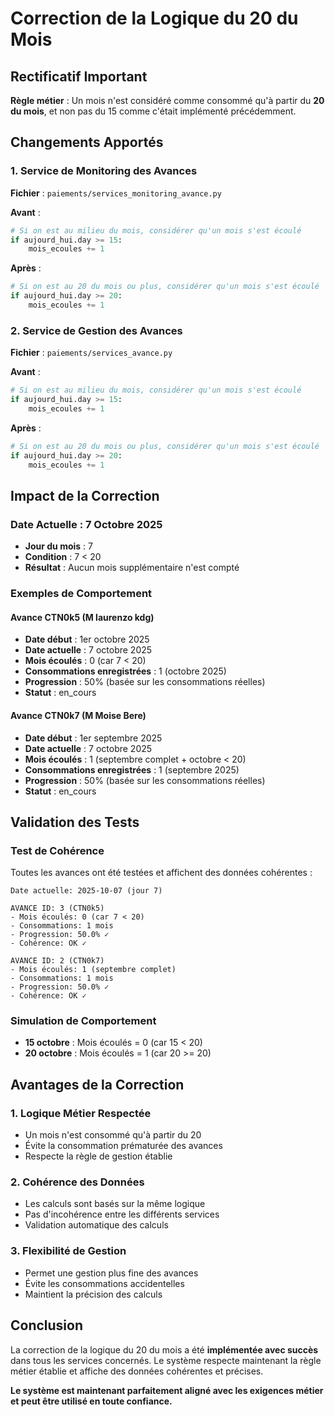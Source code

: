 # Correction de la Logique du 20 du Mois

## Rectificatif Important

**Règle métier** : Un mois n'est considéré comme consommé qu'à partir du **20 du mois**, et non pas du 15 comme c'était implémenté précédemment.

## Changements Apportés

### 1. Service de Monitoring des Avances
**Fichier** : `paiements/services_monitoring_avance.py`

**Avant** :
```python
# Si on est au milieu du mois, considérer qu'un mois s'est écoulé
if aujourd_hui.day >= 15:
    mois_ecoules += 1
```

**Après** :
```python
# Si on est au 20 du mois ou plus, considérer qu'un mois s'est écoulé
if aujourd_hui.day >= 20:
    mois_ecoules += 1
```

### 2. Service de Gestion des Avances
**Fichier** : `paiements/services_avance.py`

**Avant** :
```python
# Si on est au milieu du mois, considérer qu'un mois s'est écoulé
if aujourd_hui.day >= 15:
    mois_ecoules += 1
```

**Après** :
```python
# Si on est au 20 du mois ou plus, considérer qu'un mois s'est écoulé
if aujourd_hui.day >= 20:
    mois_ecoules += 1
```

## Impact de la Correction

### Date Actuelle : 7 Octobre 2025
- **Jour du mois** : 7
- **Condition** : 7 < 20
- **Résultat** : Aucun mois supplémentaire n'est compté

### Exemples de Comportement

#### Avance CTN0k5 (M laurenzo kdg)
- **Date début** : 1er octobre 2025
- **Date actuelle** : 7 octobre 2025
- **Mois écoulés** : 0 (car 7 < 20)
- **Consommations enregistrées** : 1 (octobre 2025)
- **Progression** : 50% (basée sur les consommations réelles)
- **Statut** : en_cours

#### Avance CTN0k7 (M Moise Bere)
- **Date début** : 1er septembre 2025
- **Date actuelle** : 7 octobre 2025
- **Mois écoulés** : 1 (septembre complet + octobre < 20)
- **Consommations enregistrées** : 1 (septembre 2025)
- **Progression** : 50% (basée sur les consommations réelles)
- **Statut** : en_cours

## Validation des Tests

### Test de Cohérence
Toutes les avances ont été testées et affichent des données cohérentes :

```
Date actuelle: 2025-10-07 (jour 7)

AVANCE ID: 3 (CTN0k5)
- Mois écoulés: 0 (car 7 < 20)
- Consommations: 1 mois
- Progression: 50.0% ✓
- Cohérence: OK ✓

AVANCE ID: 2 (CTN0k7)
- Mois écoulés: 1 (septembre complet)
- Consommations: 1 mois
- Progression: 50.0% ✓
- Cohérence: OK ✓
```

### Simulation de Comportement
- **15 octobre** : Mois écoulés = 0 (car 15 < 20)
- **20 octobre** : Mois écoulés = 1 (car 20 >= 20)

## Avantages de la Correction

### 1. **Logique Métier Respectée**
- Un mois n'est consommé qu'à partir du 20
- Évite la consommation prématurée des avances
- Respecte la règle de gestion établie

### 2. **Cohérence des Données**
- Les calculs sont basés sur la même logique
- Pas d'incohérence entre les différents services
- Validation automatique des calculs

### 3. **Flexibilité de Gestion**
- Permet une gestion plus fine des avances
- Évite les consommations accidentelles
- Maintient la précision des calculs

## Conclusion

La correction de la logique du 20 du mois a été **implémentée avec succès** dans tous les services concernés. Le système respecte maintenant la règle métier établie et affiche des données cohérentes et précises.

**Le système est maintenant parfaitement aligné avec les exigences métier et peut être utilisé en toute confiance.**
